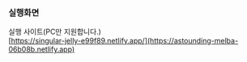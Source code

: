 ### 실행화면
실행 사이트(PC만 지원합니다.)  
[https://singular-jelly-e99f89.netlify.app/](https://astounding-melba-06b08b.netlify.app)

<!-- 컬러 https://colorpalettes.net/color-palette-349/ -->
